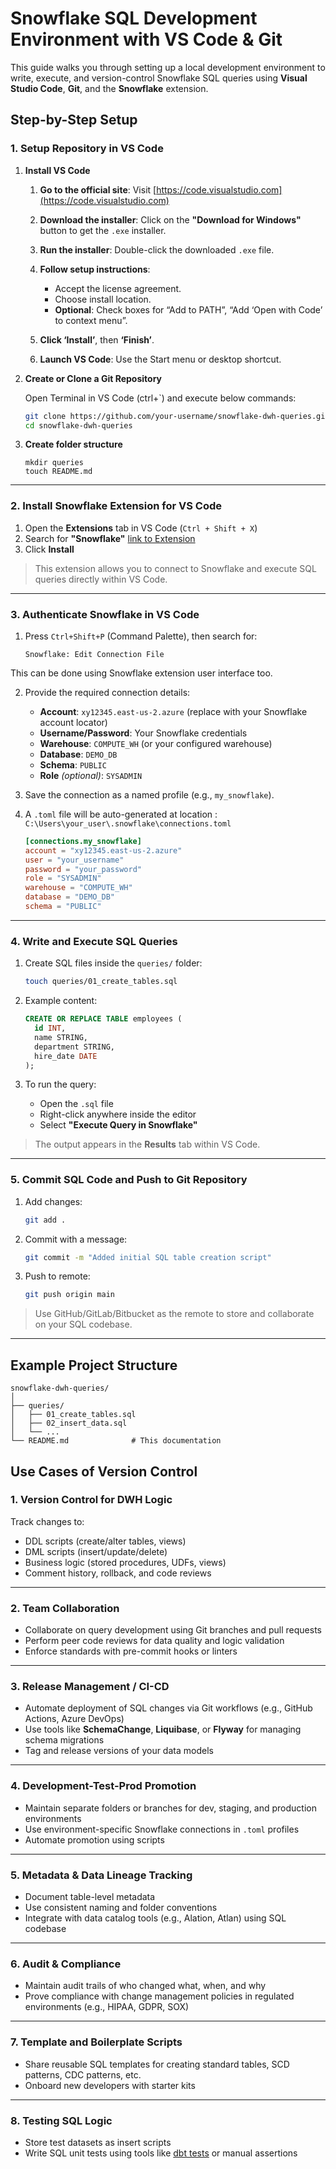 # Snowflake SQL Development Environment with VS Code & Git

This guide walks you through setting up a local development environment to write, execute, and version-control Snowflake SQL queries using **Visual Studio Code**, **Git**, and the **Snowflake** extension.

## Step-by-Step Setup

### 1. Setup Repository in VS Code
1. **Install VS Code**

    1. **Go to the official site**:
   Visit [https://code.visualstudio.com](https://code.visualstudio.com)

    2. **Download the installer**:
   Click on the **"Download for Windows"** button to get the `.exe` installer.

    3. **Run the installer**:
   Double-click the downloaded `.exe` file.

    4. **Follow setup instructions**:

        * Accept the license agreement.
        * Choose install location.
        * **Optional**: Check boxes for “Add to PATH”, “Add ‘Open with Code’ to context menu”.

    5. **Click ‘Install’**, then **‘Finish’**.

    6. **Launch VS Code**:
   Use the Start menu or desktop shortcut.

1. **Create or Clone a Git Repository**

    Open Terminal in VS Code (ctrl+`) and execute below commands:

   ```bash
   git clone https://github.com/your-username/snowflake-dwh-queries.git
   cd snowflake-dwh-queries
   ```

1. **Create folder structure**

   ```
   mkdir queries
   touch README.md
   ```

---

### 2. Install Snowflake Extension for VS Code

1. Open the **Extensions** tab in VS Code (`Ctrl + Shift + X`)
2. Search for **"Snowflake"** [link to Extension](https://marketplace.visualstudio.com/items/?itemName=snowflake.snowflake-vsc)
3. Click **Install**

> This extension allows you to connect to Snowflake and execute SQL queries directly within VS Code.

---

### 3. Authenticate Snowflake in VS Code

1. Press `Ctrl+Shift+P` (Command Palette), then search for:

   ```
   Snowflake: Edit Connection File
   ```

This can be done using Snowflake extension user interface too.

2. Provide the required connection details:

   * **Account**: `xy12345.east-us-2.azure` (replace with your Snowflake account locator)
   * **Username/Password**: Your Snowflake credentials
   * **Warehouse**: `COMPUTE_WH` (or your configured warehouse)
   * **Database**: `DEMO_DB`
   * **Schema**: `PUBLIC`
   * **Role** *(optional)*: `SYSADMIN`

3. Save the connection as a named profile (e.g., `my_snowflake`).

4. A `.toml` file will be auto-generated at location : `C:\Users\your_user\.snowflake\connections.toml`

   ```toml
   [connections.my_snowflake]
   account = "xy12345.east-us-2.azure"
   user = "your_username"
   password = "your_password"
   role = "SYSADMIN"
   warehouse = "COMPUTE_WH"
   database = "DEMO_DB"
   schema = "PUBLIC"
   ```

---

### 4. Write and Execute SQL Queries

1. Create SQL files inside the `queries/` folder:

   ```bash
   touch queries/01_create_tables.sql
   ```

2. Example content:

   ```sql
   CREATE OR REPLACE TABLE employees (
     id INT,
     name STRING,
     department STRING,
     hire_date DATE
   );
   ```

3. To run the query:

   * Open the `.sql` file
   * Right-click anywhere inside the editor
   * Select **"Execute Query in Snowflake"**

> The output appears in the **Results** tab within VS Code.

---

### 5. Commit SQL Code and Push to Git Repository

1. Add changes:

   ```bash
   git add .
   ```

2. Commit with a message:

   ```bash
   git commit -m "Added initial SQL table creation script"
   ```

3. Push to remote:

   ```bash
   git push origin main
   ```

> Use GitHub/GitLab/Bitbucket as the remote to store and collaborate on your SQL codebase.

---

## Example Project Structure

```
snowflake-dwh-queries/
│
├── queries/
│   ├── 01_create_tables.sql
│   ├── 02_insert_data.sql
│   └── ...
└── README.md              # This documentation
```
## Use Cases of Version Control

### 1. **Version Control for DWH Logic**

Track changes to:

* DDL scripts (create/alter tables, views)
* DML scripts (insert/update/delete)
* Business logic (stored procedures, UDFs, views)
* Comment history, rollback, and code reviews

---

### 2. **Team Collaboration**

* Collaborate on query development using Git branches and pull requests
* Perform peer code reviews for data quality and logic validation
* Enforce standards with pre-commit hooks or linters

---

### 3. **Release Management / CI-CD**

* Automate deployment of SQL changes via Git workflows (e.g., GitHub Actions, Azure DevOps)
* Use tools like **SchemaChange**, **Liquibase**, or **Flyway** for managing schema migrations
* Tag and release versions of your data models

---

### 4. **Development-Test-Prod Promotion**

* Maintain separate folders or branches for dev, staging, and production environments
* Use environment-specific Snowflake connections in `.toml` profiles
* Automate promotion using scripts

---

### 5. **Metadata & Data Lineage Tracking**

* Document table-level metadata
* Use consistent naming and folder conventions
* Integrate with data catalog tools (e.g., Alation, Atlan) using SQL codebase

---

### 6. **Audit & Compliance**

* Maintain audit trails of who changed what, when, and why
* Prove compliance with change management policies in regulated environments (e.g., HIPAA, GDPR, SOX)

---

### 7. **Template and Boilerplate Scripts**

* Share reusable SQL templates for creating standard tables, SCD patterns, CDC patterns, etc.
* Onboard new developers with starter kits

---

### 8. **Testing SQL Logic**

* Store test datasets as insert scripts
* Write SQL unit tests using tools like [dbt tests](https://docs.getdbt.com/docs/build/tests) or manual assertions
  
